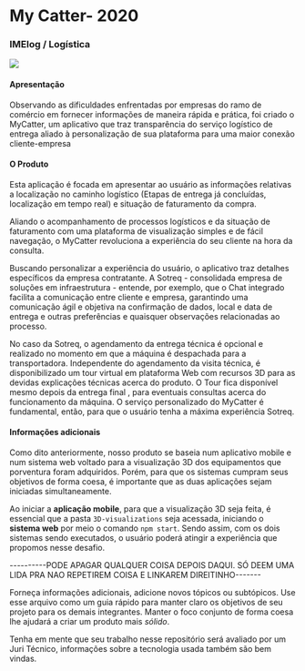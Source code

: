# My Catter- 2020
### IMElog / Logística

![](https://github.com/hackingrio/hackrio-logistica-2020-imelog/blob/master/Ativo%2015%404x-100.jpg)

#### Apresentação 

   Observando as dificuldades enfrentadas por empresas do ramo de comércio em fornecer informações de maneira rápida e prática, foi criado o MyCatter, um aplicativo que traz transparência do serviço logístico de entrega aliado à personalização de sua plataforma para uma maior conexão cliente-empresa


#### O Produto

   Esta aplicação é focada em apresentar ao usuário as informações relativas a localização no caminho logístico (Etapas de entrega já concluídas, localização em tempo real)  e situação de faturamento da compra.
   
   Aliando  o acompanhamento de processos logísticos e da situação de faturamento com uma plataforma de visualização simples e de fácil navegação, o MyCatter revoluciona a experiência do seu cliente na hora da consulta.
   
   Buscando personalizar a experiência do usuário, o aplicativo traz detalhes específicos da empresa contratante. A Sotreq - consolidada empresa de soluções em infraestrutura - entende, por exemplo, que o Chat integrado facilita a comunicação entre cliente e empresa, garantindo uma comunicação ágil e objetiva na confirmação de dados, local e data de entrega e outras preferências e quaisquer observações relacionadas ao processo.
   
   No caso da Sotreq, o agendamento da entrega técnica é opcional e realizado no momento em que a máquina é despachada para a transportadora. Independente do agendamento da visita técnica, é disponibilizado um tour virtual em plataforma Web com recursos 3D para as devidas explicações técnicas acerca do produto. O Tour fica disponível mesmo depois da entrega final , para eventuais consultas acerca do funcionamento da máquina. O serviço personalizado do MyCatter é fundamental, então, para que o usuário tenha a máxima experiência Sotreq.

#### Informações adicionais 

   Como dito anteriormente, nosso produto se baseia num aplicativo mobile e num sistema web voltado para a visualização 3D dos equipamentos que porventura foram adquiridos. Porém, para que os sistemas cumpram seus objetivos de forma coesa, é importante que as duas aplicações sejam iniciadas simultaneamente. 

   Ao iniciar a **aplicação mobile**, para que a visualização 3D seja feita, é essencial que a pasta `3D-visualizations` seja acessada, iniciando o **sistema web** por meio o comando `npm start`. Sendo assim, com os dois sistemas sendo executados, o usuário poderá atingir a experiência que propomos nesse desafio.

----------PODE APAGAR QUALQUER COISA DEPOIS DAQUI. SÓ DEEM UMA LIDA PRA NAO REPETIREM COISA E LINKAREM DIREITINHO-------


Forneça informações adicionais, adicione novos tópicos ou subtópicos. Use esse arquivo como um guia rápido para manter claro os objetivos de seu projeto para os demais integrantes. Manter o foco conjunto de forma coesa lhe ajudará a criar um produto mais *sólido*.

Tenha em mente que seu trabalho nesse repositório será avaliado por um Juri Técnico, informações sobre a tecnologia usada também são bem vindas. 
